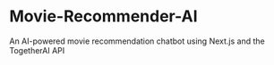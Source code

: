 # Movie-Recommender-AI
An AI-powered movie recommendation chatbot using Next.js and the TogetherAI API
